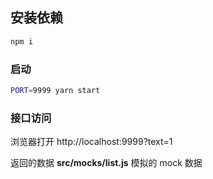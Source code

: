 ## 安装依赖

```bash
npm i 
```

### 启动

```bash
PORT=9999 yarn start
```

### 接口访问

浏览器打开 http://localhost:9999?text=1

返回的数据 **src/mocks/list.js** 模拟的 mock 数据

